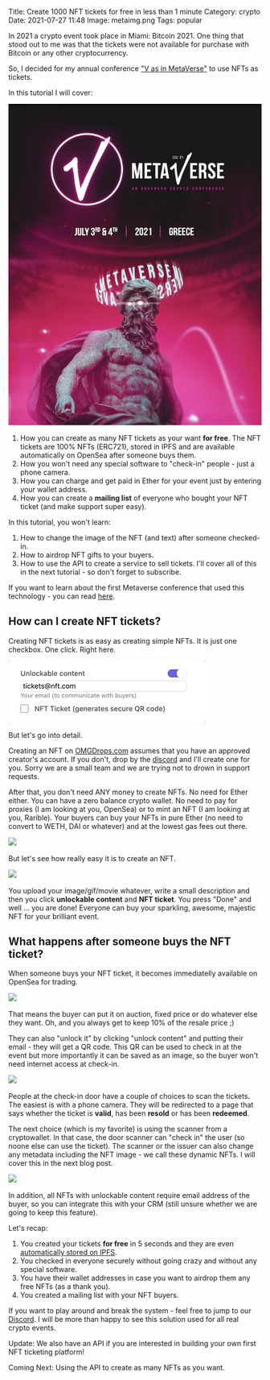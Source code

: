 Title: Create 1000 NFT tickets for free in less than 1 minute
Category: crypto 
Date: 2021-07-27 11:48
Image: metaimg.png
Tags: popular

In 2021 a crypto event took place in Miami: Bitcoin 2021. One thing that stood out to me
was that the tickets were not available for purchase with Bitcoin or any other cryptocurrency. 

So, I decided for my annual conference ["V as in MetaVerse"](https://jon.io/metaverse2021) to use NFTs as tickets. 

In this tutorial I will cover:

![](/images/metaimg.png)

1. How you can create as many NFT tickets as your want **for free**. The NFT tickets are 100% NFTs (ERC721), stored in IPFS and are available automatically on OpenSea after someone buys them.
2. How you won't need any special software to "check-in" people - just a phone camera.
3. How you can charge and get paid in Ether for your event just by entering your wallet address.
4. How you can create a **mailing list** of everyone who bought your NFT ticket (and make support super easy).

In this tutorial, you won't learn:

1. How to change the image of the NFT (and text) after someone checked-in.
2. How to airdrop NFT gifts to your buyers.
3. How to use the API to create a service to sell tickets.
I'll cover all of this in the next tutorial - so don't forget to subscribe.

If you want to learn about the first Metaverse conference that used this technology - you can read [here]().


## How can I create NFT tickets?

Creating NFT tickets is as easy as creating simple NFTs. It is just one checkbox. One click. Right here.

![](/images/clicknft.gif)

But let's go into detail. 

Creating an NFT on [OMGDrops.com](https://omgdrops.com) assumes that you have an approved creator's account. If you don't, drop by the [discord](https://discord.gg/eNWGH9GSMX) and I'll create one for you. Sorry we are a small team and we are trying not to drown in support requests.

After that, you don't need ANY money to create NFTs. No need for Ether either. You can have a zero balance crypto wallet. No need to pay for proxies (I am looking at you, OpenSea) or to mint an NFT (I am looking at you, Rarible). Your buyers can buy your NFTs in pure Ether (no need to convert to WETH, DAI or whatever) and at the lowest gas fees out there. 

![](/images/buy.gif)

But let's see how really easy it is to create an NFT.

![](/images/upload_nft_high.gif)

You upload your image/gif/movie whatever, write a small description and then you click **unlockable content** and **NFT ticket**. You press "Done" and well ... you are done! Everyone can buy your sparkling, awesome, majestic NFT for your brilliant event.


## What happens after someone buys the NFT ticket?

When someone buys your NFT ticket, it becomes immediatelly available on OpenSea for trading. 

![](/images/opensea.gif)

That means the buyer can put it on auction, fixed price or do whatever else they want. Oh, and you always get to keep 10% of the resale price ;)

They can also "unlock it" by clicking "unlock content" and putting their email - they will get a QR code. This QR can be used to check in at the event but more importantly it can be saved as an image, so the buyer won't need internet access at check-in.

![](/images/unlock.gif)

People at the check-in door have a couple of choices to scan the tickets. The easiest is with a phone camera. They will be redirected to a page that says whether the ticket is **valid**, has been **resold** or has been **redeemed**. 

The next choice (which is my favorite) is using the scanner from a cryptowallet. In that case, the door scanner can "check in" the user (so noone else can use the ticket). The scanner or the issuer can also change any metadata including the NFT image - we call these dynamic NFTs. I will cover this in the next blog post.

![](/images/metacheck.gif)

In addition, all NFTs with unlockable content require email address of the buyer, so you can integrate this with your CRM (still unsure whether we are going to keep this feature).

Let's recap:

1. You created your tickets **for free** in 5 seconds and they are even [automatically stored on IPFS](/images/ipfs.gif).
2. You checked in everyone securely without going crazy and without any special software.
3. You have their wallet addresses in case you want to airdrop them any free NFTs (as a thank you).
4. You created a mailing list with your NFT buyers.

If you want to play around and break the system - feel free to jump to our [Discord](https://discord.gg/eNWGH9GSMX). I will be more than happy to see this solution used for all real crypto events.

Update: We also have an API if you are interested in building your own first NFT ticketing platform!

Coming Next: Using the API to create as many NFTs as you want.

